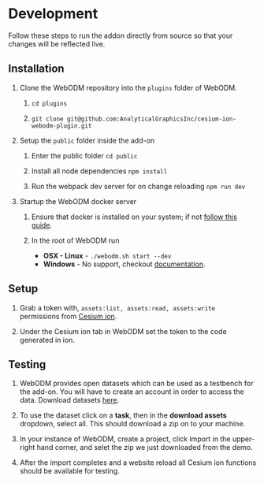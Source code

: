 # Development

Follow these steps to run the addon directly from source so that your changes will be reflected live.

## Installation

1. Clone the WebODM repository into the `plugins` folder of WebODM.

    1. `cd plugins`

    1. `git clone git@github.com:AnalyticalGraphicsInc/cesium-ion-webodm-plugin.git`

1. Setup the `public` folder inside the add-on

    1. Enter the public folder `cd public`

    1. Install all node dependencies `npm install`

    1. Run the webpack dev server for on change reloading `npm run dev`

1. Startup the WebODM docker server

    1. Ensure that docker is installed on your system; if not [follow this guide](https://docs.docker.com/v17.12/install/).

    1. In the root of WebODM run
        - **OSX - Linux** - `./webodm.sh start --dev`
        - **Windows** - No support, checkout [documentation](https://github.com/OpenDroneMap/WebODM#getting-started).

## Setup

1. Grab a token with, `assets:list, assets:read, assets:write` permissions from [Cesium ion](https://cesium.com/ion/tokens).

1. Under the Cesium ion tab in WebODM set the token to the code generated in ion.

## Testing

1. WebODM provides open datasets which can be used as a testbench for the add-on. You will have to create an account in order to access the data. Download datasets [here](https://demo.webodm.org/dashboard/).

1. To use the dataset click on a **task**, then in the **download assets** dropdown, select all. This should download a zip on to your machine.

1. In your instance of WebODM, create a project, click import in the upper-right hand corner, and selet the zip we just downloaded from the demo.

1. After the import completes and a website reload all Cesium ion functions should be available for testing.
